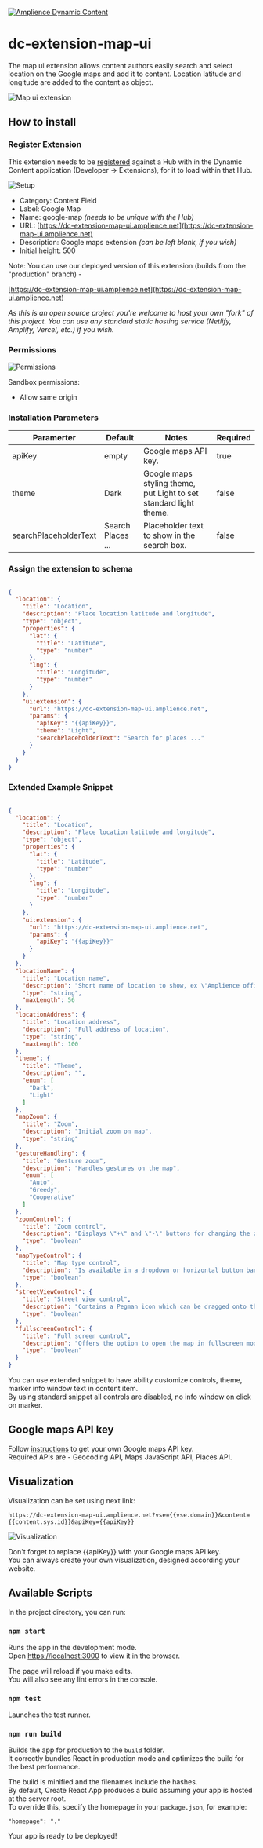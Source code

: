 [![Amplience Dynamic Content](media/header.png)](https://amplience.com/dynamic-content)

# dc-extension-map-ui

The map ui extension allows content authors easily search and select location on the Google maps and add it to content.
Location latitude and longitude are added to the content as object.

![Map ui extension](media/screenshot.png)

## How to install

### Register Extension

This extension needs to be [registered](https://amplience.com/docs/development/registeringextensions.html) against a Hub with in the Dynamic Content application (Developer -> Extensions), for it to load within that Hub.

![Setup](media/setup.png)

* Category: Content Field
* Label: Google Map
* Name: google-map _(needs to be unique with the Hub)_
* URL: [https://dc-extension-map-ui.amplience.net](https://dc-extension-map-ui.amplience.net)
* Description: Google maps extension  _(can be left blank, if you wish)_
* Initial height: 500

Note:
You can use our deployed version of this extension (builds from the "production" branch) -

[https://dc-extension-map-ui.amplience.net](https://dc-extension-map-ui.amplience.net)

_As this is an open source project you're welcome to host your own "fork" of this project. You can use any standard static hosting service (Netlify, Amplify, Vercel, etc.) if you wish._

### Permissions

![Permissions](media/permissions.png)

Sandbox permissions:
- Allow same origin

### Installation Parameters

| Paramerter  |  Default  | Notes   | Required |
|---|---|---|---|
| apiKey | empty | Google maps API key. | true
| theme | Dark | Google maps styling theme, put Light to set standard light theme. | false
| searchPlaceholderText | Search Places ... | Placeholder text to show in the search box. | false

### Assign the extension to schema

```json

{
  "location": {
    "title": "Location",
    "description": "Place location latitude and longitude",
    "type": "object",
    "properties": {
      "lat": {
        "title": "Latitude",
        "type": "number"
      },
      "lng": {
        "title": "Longitude",
        "type": "number"
      }
    },
    "ui:extension": {
      "url": "https://dc-extension-map-ui.amplience.net",
      "params": {
        "apiKey": "{{apiKey}}",
        "theme": "Light",
        "searchPlaceholderText": "Search for places ..."
      }
    }
  }
}
```

### Extended Example Snippet

```json

{
  "location": {
    "title": "Location",
    "description": "Place location latitude and longitude",
    "type": "object",
    "properties": {
      "lat": {
        "title": "Latitude",
        "type": "number"
      },
      "lng": {
        "title": "Longitude",
        "type": "number"
      }
    },
    "ui:extension": {
      "url": "https://dc-extension-map-ui.amplience.net",
      "params": {
        "apiKey": "{{apiKey}}"
      }
    }
  },
  "locationName": {
    "title": "Location name",
    "description": "Short name of location to show, ex \"Amplience office\"",
    "type": "string",
    "maxLength": 56
  },
  "locationAddress": {
    "title": "Location address",
    "description": "Full address of location",
    "type": "string",
    "maxLength": 100
  },
  "theme": {
    "title": "Theme",
    "description": "",
    "enum": [
      "Dark",
      "Light"
    ]
  },
  "mapZoom": {
    "title": "Zoom",
    "description": "Initial zoom on map",
    "type": "string"
  },
  "gestureHandling": {
    "title": "Gesture zoom",
    "description": "Handles gestures on the map",
    "enum": [
      "Auto",
      "Greedy",
      "Cooperative"
    ]
  },
  "zoomControl": {
    "title": "Zoom control",
    "description": "Displays \"+\" and \"-\" buttons for changing the zoom level of the map",
    "type": "boolean"
  },
  "mapTypeControl": {
    "title": "Map type control",
    "description": "Is available in a dropdown or horizontal button bar style, allowing the user to choose a map type",
    "type": "boolean"
  },
  "streetViewControl": {
    "title": "Street view control",
    "description": "Contains a Pegman icon which can be dragged onto the map to enable Street View",
    "type": "boolean"
  },
  "fullscreenControl": {
    "title": "Full screen control",
    "description": "Offers the option to open the map in fullscreen mode",
    "type": "boolean"
  }
}
```

You can use extended snippet to have ability customize controls, theme, marker info window text in content item.  
By using standard snippet all controls are disabled, no info window on click on marker.

## Google maps API key

Follow [instructions](https://developers.google.com/maps/documentation/javascript/get-api-key) to get your own Google maps API key.  
Required APIs are - Geocoding API, Maps JavaScript API, Places API.

## Visualization

Visualization can be set using next link: 

`https://dc-extension-map-ui.amplience.net?vse={{vse.domain}}&content={{content.sys.id}}&apiKey={{apiKey}}`

![Visualization](media/screenshot_vis.png)

Don't forget to replace {{apiKey}} with your Google maps API key.  
You can always create your own visualization, designed according your website.

## Available Scripts

In the project directory, you can run:

### `npm start`

Runs the app in the development mode.  
Open [https://localhost:3000](https://localhost:3000) to view it in the browser.

The page will reload if you make edits.  
You will also see any lint errors in the console.

### `npm test`

Launches the test runner.  

### `npm run build`

Builds the app for production to the `build` folder.  
It correctly bundles React in production mode and optimizes the build for the best performance.

The build is minified and the filenames include the hashes.  
By default, Create React App produces a build assuming your app is hosted at the server root.  
To override this, specify the homepage in your `package.json`, for example:
 
 `"homepage": "."`

Your app is ready to be deployed!
